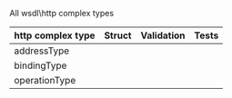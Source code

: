 All wsdl\http complex types

| http complex type | Struct | Validation | Tests |
| ----------------  | ------ | ---------- | ----- |
| addressType |
| bindingType |
| operationType |
